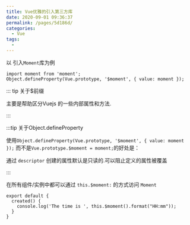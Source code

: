 ```yaml
---
title: Vue优雅的引入第三方库
date: 2020-09-01 09:36:37
permalink: /pages/5d186d/
categories: 
  - Vue
tags: 
  - 
---
```


以 引入`Moment`库为例 

```
import moment from 'moment';
Object.defineProperty(Vue.prototype, '$moment', { value: moment });
```

::: tip 关于$前缀

主要是帮助区分Vuejs 的一些内部属性和方法.

:::

:::tip  关于Object.defineProperty

使用`Object.defineProperty(Vue.prototype, '$moment', { value: moment });`
而不是`Vue.prototype.$moment = moment;`的好处是：

通过 `descriptor` 创建的属性默认是只读的.可以阻止定义的属性被覆盖

:::

在所有组件/实例中都可以通过 `this.$moment:` 的方式访问 `Moment` 

```
export default {
  created() {
    console.log('The time is ', this.$moment().format("HH:mm"));
  }
}
```
